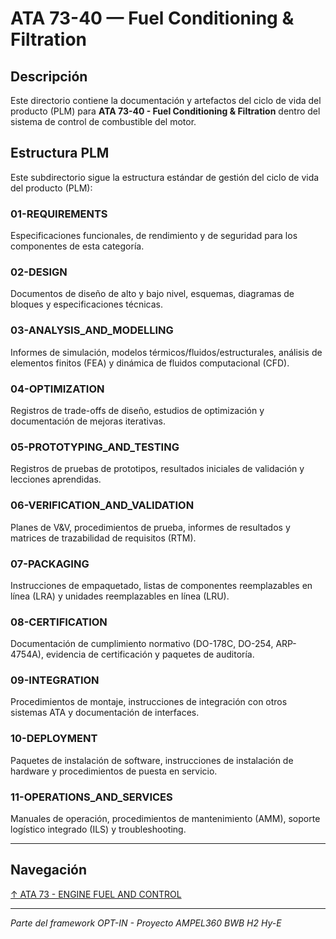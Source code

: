 # ATA 73-40 — Fuel Conditioning & Filtration

## Descripción

Este directorio contiene la documentación y artefactos del ciclo de vida del producto (PLM) para **ATA 73-40 - Fuel Conditioning & Filtration** dentro del sistema de control de combustible del motor.

## Estructura PLM

Este subdirectorio sigue la estructura estándar de gestión del ciclo de vida del producto (PLM):

### 01-REQUIREMENTS
Especificaciones funcionales, de rendimiento y de seguridad para los componentes de esta categoría.

### 02-DESIGN
Documentos de diseño de alto y bajo nivel, esquemas, diagramas de bloques y especificaciones técnicas.

### 03-ANALYSIS_AND_MODELLING
Informes de simulación, modelos térmicos/fluidos/estructurales, análisis de elementos finitos (FEA) y dinámica de fluidos computacional (CFD).

### 04-OPTIMIZATION
Registros de trade-offs de diseño, estudios de optimización y documentación de mejoras iterativas.

### 05-PROTOTYPING_AND_TESTING
Registros de pruebas de prototipos, resultados iniciales de validación y lecciones aprendidas.

### 06-VERIFICATION_AND_VALIDATION
Planes de V&V, procedimientos de prueba, informes de resultados y matrices de trazabilidad de requisitos (RTM).

### 07-PACKAGING
Instrucciones de empaquetado, listas de componentes reemplazables en línea (LRA) y unidades reemplazables en línea (LRU).

### 08-CERTIFICATION
Documentación de cumplimiento normativo (DO-178C, DO-254, ARP-4754A), evidencia de certificación y paquetes de auditoría.

### 09-INTEGRATION
Procedimientos de montaje, instrucciones de integración con otros sistemas ATA y documentación de interfaces.

### 10-DEPLOYMENT
Paquetes de instalación de software, instrucciones de instalación de hardware y procedimientos de puesta en servicio.

### 11-OPERATIONS_AND_SERVICES
Manuales de operación, procedimientos de mantenimiento (AMM), soporte logístico integrado (ILS) y troubleshooting.

---

## Navegación

[↑ ATA 73 - ENGINE FUEL AND CONTROL](../README.md)

---

*Parte del framework OPT-IN - Proyecto AMPEL360 BWB H2 Hy-E*
